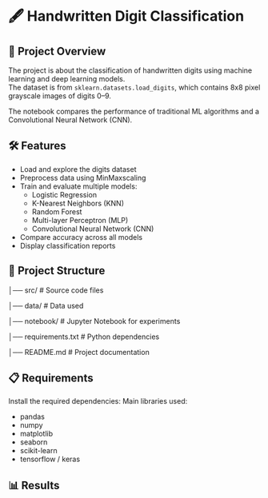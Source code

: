 # 🖋 Handwritten Digit Classification

## 📌 Project Overview
The project is about the classification of handwritten digits using machine learning and deep learning models.  
The dataset is from `sklearn.datasets.load_digits`, which contains 8x8 pixel grayscale images of digits 0–9.  

The notebook compares the performance of traditional ML algorithms and a Convolutional Neural Network (CNN).

## 🛠 Features
- Load and explore the digits dataset
- Preprocess data using MinMaxscaling
- Train and evaluate multiple models:
  - Logistic Regression
  - K-Nearest Neighbors (KNN)
  - Random Forest
  - Multi-layer Perceptron (MLP)
  - Convolutional Neural Network (CNN)
- Compare accuracy across all models
- Display classification reports

## 📂 Project Structure
│── src/ # Source code files

│── data/ # Data used 

│── notebook/ # Jupyter Notebook for experiments

│── requirements.txt # Python dependencies

│── README.md # Project documentation



## 📋 Requirements
Install the required dependencies:
Main libraries used:
  - pandas
  - numpy
  - matplotlib
  - seaborn
  - scikit-learn
  - tensorflow / keras

## 📊 Results

